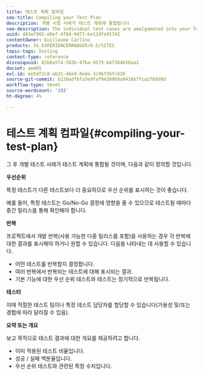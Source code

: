 ```yaml
---
title: 테스트 계획 컴파일
seo-title: Compiling your Test Plan
description: 개별 시험 사례가 테스트 계획에 통합됩니다
seo-description: The individual test cases are amalgamated into your Test Plan
uuid: d83ef902-e0ef-4f84-9477-be12dfe91742
contentOwner: Guillaume Carlino
products: SG_EXPERIENCEMANAGER/6.5/SITES
topic-tags: testing
content-type: reference
discoiquuid: 82b8a5f4-583b-47ba-9579-b47364b56aa2
docset: aem65
exl-id: ee5df2c8-ab31-4be9-8ede-3c96f26fc626
source-git-commit: b220adf6fa3e9faf94389b9a9416b7fca2f89d9d
workflow-type: tm+mt
source-wordcount: '193'
ht-degree: 4%

---
```


# 테스트 계획 컴파일{#compiling-your-test-plan}

그 후 개별 테스트 사례가 테스트 계획에 통합될 것이며, 다음과 같이 정의할 것입니다.

**우선순위**

특정 테스트가 다른 테스트보다 더 중요하므로 우선 순위를 표시하는 것이 좋습니다.

예를 들어, 특정 테스트는 Go/No-Go 결정에 영향을 줄 수 있으므로 테스트될 때마다 중간 릴리스를 통해 확인해야 합니다.

**반복**

프로젝트에서 개발 반복(사용 가능한 다중 릴리스를 포함)을 사용하는 경우 각 반복에 대한 결과를 표시해야 하거나 원할 수 있습니다. 다음을 나타내는 데 사용할 수 있습니다.

* 어떤 테스트를 반복할지 결정합니다.
* 여러 반복에서 반복되는 테스트에 대해 표시되는 결과.
* 기본 기능에 대한 우선 순위 테스트와 테스트는 정기적으로 반복됩니다.

**테스터**

이때 적절한 테스트 팀이나 특정 테스트 담당자를 할당할 수 있습니다(가용성 및/또는 경험에 따라 달라질 수 있음).

**요약 또는 개요**

보고 목적으로 테스트 결과에 대한 개요를 제공하려고 합니다.

* 이미 적용된 테스트 비율입니다.
* 성공 / 실패 백분율입니다.
* 우선 순위 테스트와 관련된 특정 수치입니다.
